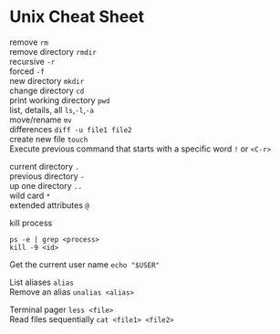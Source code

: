 # Unix Cheat Sheet
remove `rm` <br />
remove directory `rmdir`<br />
recursive `-r`<br />
forced `-f`<br />
new directory `mkdir` <br />
change directory `cd`<br />
print working directory `pwd`<br />
list, details, all `ls`,`-l`,`-a`<br />
move/rename `mv`<br />
differences `diff -u file1 file2`<br />
create new file `touch`<br />
Execute previous command that starts with a specific word `!` or `<C-r>` <br />

current directory `.`<br />
previous directory `-`<br />
up one directory `..`<br />
wild card `*`<br />
extended attributes `@`<br />

kill process  
```
ps -e | grep <process>  
kill -9 <id>
```

Get the current user name `echo "$USER"`

List aliases `alias`  
Remove an alias `unalias <alias>`  

Terminal pager `less <file>`  
Read files sequentially `cat <file1> <file2>`   


